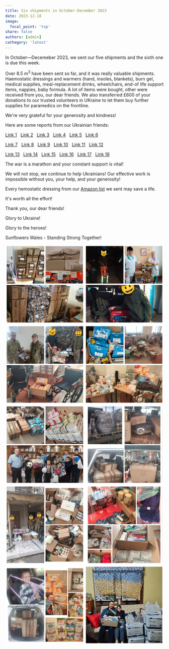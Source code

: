 ```yaml
---
title: Six shipments in October-December 2023
date: 2023-12-18
image:
  focal_point: 'top'
share: false
authors: [admin]
cathegory: 'latest'
---
```


In October—Decemeber 2023, we sent our five shipments and the sixth one is due this week.

<!--more-->

Over 8.5 m<sup>3</sup> have been sent so far, and it was really valuable shipments. Haemostatic dressings and warmers (hand, insoles, blankets), burn gel, medical supplies, meal-replacement drinks, wheelchairs, end-of life support items, nappies, baby formula. A lot of items were bought, other were received from you, our dear friends. We also transferred £600 of your donations to our trusted volunteers in UKraine to let them buy further supplies for paramedics on the frontline.

We're very grateful for your generosity and kindness!

Here are some reports from our Ukrainian friends:

<a href="https://www.facebook.com/luda.barsyk/posts/pfbid0Nj7yBrTbjCzVkEriR64S832G8Jx8FuPqayGqLksaVA8DKe3WVQxvLne7XsmcC63gl" target="_blank">Link 1</a>&nbsp;&nbsp;
<a href="https://www.facebook.com/luda.barsyk/posts/pfbid022wybJaBerzQRiQgeY83hqbUJXmEMXNWU2pMa83zFjx88KakW6C5HA3wbevLJcxL6l" target="_blank">Link 2</a>&nbsp;&nbsp;
<a href="https://www.facebook.com/luda.barsyk/posts/pfbid02XF5S9JE5Jz9J5MutKPj3CVG6grFeuVVht4KFKr8mPY1fpTf75jmZyshFxTHVbTwUl" target="_blank">Link 3</a>&nbsp;&nbsp;
<a href="https://www.facebook.com/luda.barsyk/posts/pfbid02XNPoMe9sfyptuP9iuNfoZ8LyJKdjDcDAojpSXtaua5nEbE9jPSqmQnwx72zohEKyl" target="_blank">Link 4</a>&nbsp;&nbsp;
<a href="https://www.facebook.com/luda.barsyk/posts/pfbid0H453MyoYi5e3V9nibZ35eXU5sag9ycuBV99aHAsVuu5PccVLxsDncSC5NnMg3gEzl" target="_blank">Link 5</a>&nbsp;&nbsp;
<a href="https://www.facebook.com/pavlo.fedaka/posts/pfbid0CGZsf12DimYjB6uTGQGDtjHFp23hnzTM8NLZ21vqXWmm73ew7DFsattKDeYXbKeJl" target="_blank">Link 6</a>

<a href="https://www.facebook.com/groups/601579067497655/posts/888061728849386/" target="_blank">Link 7</a>&nbsp;&nbsp;
<a href="https://www.facebook.com/groups/601579067497655/posts/892921518363407/" target="_blank">Link 8</a>&nbsp;&nbsp;
<a href="https://www.facebook.com/luda.barsyk/posts/pfbid02PYNeNHejCu2sAAaKVdcsFQ9mK4Ypg9i41aLEcAKNSqZnxPJLRU2hrUyLjZyC2myl" target="_blank">Link 9</a>&nbsp;&nbsp;
<a href="https://www.facebook.com/luda.barsyk/posts/pfbid07ic9R9pwrPZKYCnRLCE7y8a1qQt8TLTbLKTroVm72uvQBWnHvcy9hsdsJUYq5voKl" target="_blank">Link 10</a>&nbsp;&nbsp;
<a href="https://www.facebook.com/permalink.php?story_fbid=pfbid02djqqx3TFmLE3swP2asxRY6fvW25YDLJsi7pqjGVhLHw3xthaLC6urnEti5R9Dxnl&id=100083321320035" target="_blank">Link 11</a>&nbsp;&nbsp;
<a href="https://www.facebook.com/luda.barsyk/posts/pfbid02aaVEDkajmpPBDMuk49Dn5mtYh8zYeBJXiLps1wLEuDptBRLaVEtLRwzbCzZBp8Azl" target="_blank">Link 12</a>

<a href="https://www.facebook.com/pavlo.fedaka/posts/pfbid022DiEiuTmk7XG85aChCcuLRJQTrwuHZWsX9vQabDz6Ld9VqFNx3g9J8aJZvATs6ghl" target="_blank">Link 13</a>&nbsp;&nbsp;
<a href="https://www.facebook.com/zknfz/posts/pfbid0jGGv17iMcdJKubSkNdfCrhUjGvX3okhYrSxzPYE3vaxhRRwG1SxNR9wCmNGCqCG6l" target="_blank">Link 14</a>&nbsp;&nbsp;
<a href="https://www.facebook.com/luda.barsyk/posts/pfbid02xp3Kp68doRS4Mcg6zUPHJhnHAQQy3YtwhAToUeQjnyZBAMWCibwfFZsXqzcavPxxl" target="_blank">Link 15</a>&nbsp;&nbsp;
<a href="https://www.facebook.com/luda.barsyk/posts/pfbid02gR3JexpV5PDTQmaZpDdbB1L3muDrdYbVeJgHwMwKC4H5mzA23tESUEjcS7mdHfmGl" target="_blank">Link 16</a>&nbsp;&nbsp;
<a href="https://www.facebook.com/pavlo.fedaka/posts/pfbid02KfsaJAuREK9rrFeZN4xh9suWNNs8uuRs3J2rQ82hjti7ugwzQb4okYfPYhMkkEv4l" target="_blank">Link 17</a>&nbsp;&nbsp;
<a href="https://www.facebook.com/permalink.php?story_fbid=pfbid0dYc3J5s1qMMRxQei8k5pMtsfoho6jnW47SgLpR8uBbhnqMqRqCBV7zpzXRtA5C5Nl&id=100023907165236" target="_blank">Link 18</a>

The war is a marathon and your constant support is vital!

We will not stop, we continue to help Ukrainians! Our effective work is impossible without you, your help, and your generosity! 

Every hemostatic dressing from our <a href="https://amzn.to/3DeSWrn" target="_blank">Amazon list</a> we sent may save a life. 

It's worth all the effort!

Thank you, our dear friends!

Glory to Ukraine!

Glory to the heroes!

Sunflowers Wales - Standing Strong Together!


<div style="margin-top: 0;"><img src="Autumn-1.jpg" alt="Autumn-Shipment1" width="50%" style="display: inline; margin-top: 0;"/><img src="Autumn-2.jpg" alt="Autumn-Shipment2" width="50%" style="display: inline; margin-top: 0;"/></div> 

<div style="margin-top: 0;"><img src="Autumn-3.jpg" alt="Autumn-Shipment3" width="50%" style="display: inline; margin-top: 0;"/><img src="Autumn-4.jpg" alt="Autumn-Shipment4" width="50%" style="display: inline; margin-top: 0;"/></div> 

<div style="margin-top: 0;"><img src="Autumn-5.jpg" alt="Autumn-Shipment5" width="50%" style="display: inline; margin-top: 0;"/><img src="Autumn-6.jpg" alt="Autumn-Shipment6" width="50%" style="display: inline; margin-top: 0;"/></div> 

<div style="margin-top: 0;"><img src="Autumn-7.jpg" alt="Autumn-Shipment7" width="50%" style="display: inline; margin-top: 0;"/><img src="Autumn-8.jpg" alt="Autumn-Shipment8" width="50%" style="display: inline; margin-top: 0;"/></div> 

<div style="margin-top: 0;"><img src="Autumn-9.jpg" alt="Autumn-Shipment9" width="50%" style="display: inline; margin-top: 0;"/><img src="Autumn-10.jpg" alt="Autumn-Shipment10" width="50%" style="display: inline; margin-top: 0;"/></div> 


